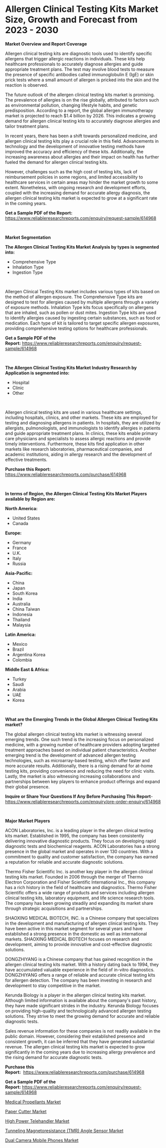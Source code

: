 <p><h1>Allergen Clinical Testing Kits Market Size, Growth and Forecast from 2023 - 2030</h1></p><p><strong>Market Overview and Report Coverage</strong></p>
<p><p>Allergen clinical testing kits are diagnostic tools used to identify specific allergens that trigger allergic reactions in individuals. These kits help healthcare professionals to accurately diagnose allergies and guide appropriate treatment plans. The test may involve blood tests to measure the presence of specific antibodies called immunoglobulin E (IgE) or skin prick tests where a small amount of allergen is pricked into the skin and the reaction is observed.</p><p>The future outlook of the allergen clinical testing kits market is promising. The prevalence of allergies is on the rise globally, attributed to factors such as environmental pollution, changing lifestyle habits, and genetic predisposition. According to a report, the global allergen immunotherapy market is projected to reach $1.4 billion by 2026. This indicates a growing demand for allergen clinical testing kits to accurately diagnose allergies and tailor treatment plans.</p><p>In recent years, there has been a shift towards personalized medicine, and allergen clinical testing kits play a crucial role in this field. Advancements in technology and the development of innovative testing methods have improved the accuracy and efficiency of these kits. Additionally, the increasing awareness about allergies and their impact on health has further fueled the demand for allergen clinical testing kits. </p><p>However, challenges such as the high cost of testing kits, lack of reimbursement policies in some regions, and limited accessibility to healthcare services in certain areas may hinder the market growth to some extent. Nonetheless, with ongoing research and development efforts, coupled with the increasing demand for accurate allergy diagnosis, the allergen clinical testing kits market is expected to grow at a significant rate in the coming years.</p></p>
<p><strong>Get a Sample PDF of the Report:</strong> <a href="https://www.reliableresearchreports.com/enquiry/request-sample/614968">https://www.reliableresearchreports.com/enquiry/request-sample/614968</a></p>
<p>&nbsp;</p>
<p><strong>Market Segmentation</strong></p>
<p><strong>The Allergen Clinical Testing Kits Market Analysis by types is segmented into:</strong></p>
<p><ul><li>Comprehensive Type</li><li>Inhalation Type</li><li>Ingestion Type</li></ul></p>
<p>&nbsp;</p>
<p><p>Allergen Clinical Testing Kits market includes various types of kits based on the method of allergen exposure. The Comprehensive Type kits are designed to test for allergies caused by multiple allergens through a variety of exposure methods. Inhalation Type kits focus specifically on allergens that are inhaled, such as pollen or dust mites. Ingestion Type kits are used to identify allergies caused by ingesting certain substances, such as food or medication. Each type of kit is tailored to target specific allergen exposures, providing comprehensive testing options for healthcare professionals.</p></p>
<p><strong>Get a Sample PDF of the Report:</strong>&nbsp;<a href="https://www.reliableresearchreports.com/enquiry/request-sample/614968">https://www.reliableresearchreports.com/enquiry/request-sample/614968</a></p>
<p>&nbsp;</p>
<p><strong>The Allergen Clinical Testing Kits Market Industry Research by Application is segmented into:</strong></p>
<p><ul><li>Hospital</li><li>Clinic</li><li>Other</li></ul></p>
<p>&nbsp;</p>
<p><p>Allergen clinical testing kits are used in various healthcare settings, including hospitals, clinics, and other markets. These kits are employed for testing and diagnosing allergens in patients. In hospitals, they are utilized by allergists, pulmonologists, and immunologists to identify allergies in patients and guide appropriate treatment plans. In clinics, these kits enable primary care physicians and specialists to assess allergic reactions and provide timely interventions. Furthermore, these kits find application in other markets like research laboratories, pharmaceutical companies, and academic institutions, aiding in allergy research and the development of effective treatments.</p></p>
<p><strong>Purchase this Report:</strong>&nbsp; <a href="https://www.reliableresearchreports.com/purchase/614968">https://www.reliableresearchreports.com/purchase/614968</a></p>
<p>&nbsp;</p>
<p><strong>In terms of Region, the Allergen Clinical Testing Kits Market Players available by Region are:</strong></p>
<p>
    <p> <strong> North America: </strong>
        <ul>
            <li>United States</li>
            <li>Canada</li>
        </ul>
        </p> 
    <p> <strong> Europe: </strong>
        <ul>
            <li>Germany</li>
            <li>France</li>
            <li>U.K.</li>
            <li>Italy</li>
            <li>Russia</li>
        </ul>
        </p> 
    <p> <strong> Asia-Pacific: </strong>
        <ul>
            <li>China</li>
            <li>Japan</li>
            <li>South Korea</li>
            <li>India</li>
            <li>Australia</li>
            <li>China Taiwan</li>
            <li>Indonesia</li>
            <li>Thailand</li>
            <li>Malaysia</li>
        </ul>
        </p> 
    <p> <strong> Latin America: </strong>
        <ul>
            <li>Mexico</li>
            <li>Brazil</li>
            <li>Argentina Korea</li>
            <li>Colombia</li>
        </ul>
        </p> 
    <p> <strong> Middle East & Africa: </strong>
        <ul>
            <li>Turkey</li>
            <li>Saudi</li>
            <li>Arabia</li>
            <li>UAE</li>
            <li>Korea</li>
        </ul>
    </p>
    </p>
<p>&nbsp;</p>
<p><strong>What are the Emerging Trends in the Global Allergen Clinical Testing Kits market?</strong></p>
<p><p>The global allergen clinical testing kits market is witnessing several emerging trends. One such trend is the increasing focus on personalized medicine, with a growing number of healthcare providers adopting targeted treatment approaches based on individual patient characteristics. Another emerging trend is the development of advanced allergen testing technologies, such as microarray-based testing, which offer faster and more accurate results. Additionally, there is a rising demand for at-home testing kits, providing convenience and reducing the need for clinic visits. Lastly, the market is also witnessing increasing collaborations and partnerships between key players to enhance product offerings and expand their global presence.</p></p>
<p><strong>Inquire or Share Your Questions If Any Before Purchasing This Report</strong>- <a href="https://www.reliableresearchreports.com/enquiry/pre-order-enquiry/614968">https://www.reliableresearchreports.com/enquiry/pre-order-enquiry/614968</a></p>
<p>&nbsp;</p>
<p><strong>Major Market Players</strong></p>
<p><p>ACON Laboratories, Inc. is a leading player in the allergen clinical testing kits market. Established in 1995, the company has been consistently delivering innovative diagnostic products. They focus on developing rapid diagnostic tests and biochemical reagents. ACON Laboratories has a strong presence in the global market and operates in over 130 countries. With a commitment to quality and customer satisfaction, the company has earned a reputation for reliable and accurate diagnostic solutions.</p><p>Thermo Fisher Scientific Inc. is another key player in the allergen clinical testing kits market. Founded in 2006 through the merger of Thermo Electron Corporation and Fisher Scientific International Inc., this company has a rich history in the field of healthcare and diagnostics. Thermo Fisher Scientific offers a wide range of products and services including allergen clinical testing kits, laboratory equipment, and life science research tools. The company has been growing steadily and expanding its market share through strategic acquisitions and partnerships.</p><p>SHAOXING MEDICAL BIOTECH, INC. is a Chinese company that specializes in the development and manufacturing of allergen clinical testing kits. They have been active in this market segment for several years and have established a strong presence in the domestic as well as international markets. SHAOXING MEDICAL BIOTECH focuses on research and development, aiming to provide innovative and cost-effective diagnostic solutions. </p><p>DONGZHIYANG is a Chinese company that has gained recognition in the allergen clinical testing kits market. With a history dating back to 1994, they have accumulated valuable experience in the field of in-vitro diagnostics. DONGZHIYANG offers a range of reliable and accurate clinical testing kits for allergen detection. The company has been investing in research and development to stay competitive in the market.</p><p>Kerunda Biology is a player in the allergen clinical testing kits market. Although limited information is available about the company's past history, they have made significant strides in the industry. Kerunda Biology focuses on providing high-quality and technologically advanced allergen testing solutions. They strive to meet the growing demand for accurate and reliable diagnostic tests.</p><p>Sales revenue information for these companies is not readily available in the public domain. However, considering their established presence and consistent growth, it can be inferred that they have generated substantial revenue. The allergen clinical testing kits market is expected to grow significantly in the coming years due to increasing allergy prevalence and the rising demand for accurate diagnostic tests.</p></p>
<p><strong>Purchase this Report:</strong>&nbsp;&nbsp;<a href="https://www.reliableresearchreports.com/purchase/614968">https://www.reliableresearchreports.com/purchase/614968</a></p>
<p></p>
<p><strong>Get a Sample PDF of the Report:</strong>&nbsp;<a href="https://www.reliableresearchreports.com/enquiry/request-sample/614968">https://www.reliableresearchreports.com/enquiry/request-sample/614968</a></p>
<p><p><a href="https://github.com/RoccoManning/Market-Research-Report-List-2/blob/main/medical-propellants-market.md">Medical Propellants Market</a></p><p><a href="https://medium.com/@wilmaheaney/paper-cutter-market-exploring-market-share-market-trends-and-future-growth-d4e664df2e43">Paper Cutter Market</a></p><p><a href="https://www.linkedin.com/pulse/high-power-telehandler-market-size-growth-forecast-from-2023/">High Power Telehandler Market</a></p><p><a href="https://www.linkedin.com/pulse/tunneling-magnetoresistance-tmr-angle-sensor-market-size-growth/">Tunneling Magnetoresistance (TMR) Angle Sensor Market</a></p><p><a href="https://medium.com/@tobyyundt2023/dual-camera-mobile-phones-market-size-growth-forecast-2023-2030-c2b3829ba8f6">Dual Camera Mobile Phones Market</a></p></p>